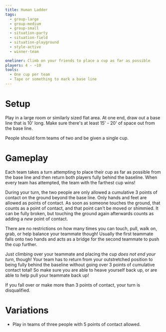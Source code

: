 ```yaml
---
title: Human Ladder
tags:
  - group-large
  - group-medium
  - group-small
  - situation-party
  - situation-field
  - situation-playground
  - style-active
  - winner-team

oneliner: Climb on your friends to place a cup as far as possible
players: 4 - ~10
tools:
  - One cup per team
  - Tape or something to mark a base line
---
```

# Setup

Play in a large room or similarly sized flat area. At one end, draw out a base
line that is 10' long. Make sure there's at least 15' - 20' of space out from
the base line.

People should form teams of two and be given a single cup.

# Gameplay

Each team takes a turn attempting to place their cup as far as possible from the
base line and then return both players fully behind the baseline. When every
team has attempted, the team with the farthest cup wins!

During your turn, the two people are only allowed a cumulative 3 points of
contact on the ground beyond the base line. Only hands and feet are allowed as
points of contact. As soon as someone touches the ground, that counts as a point
of contact, and that point can't be moved or shimmied. It can be fully broken,
but touching the ground again afterwards counts as adding a *new* point of
contact.

There are no restrictions on how many times you can touch, pull, walk on, grab,
or help balance your teammate though! Usually the first teammate falls onto two
hands and acts as a bridge for the second teammate to push the cup further.

Just climbing over your teammate and placing the cup _does not end your turn_,
though! Your team has to return from your outstretched position to being fully
behind the baseline without going over 3 points of cumulative contact total! So
make sure you are able to heave yourself back up, or are able to help pull your
teammate back up!

If you fall over or make more than 3 points of contact, your turn is
disqualified.

# Variations

- Play in teams of three people with 5 points of contact allowed.
